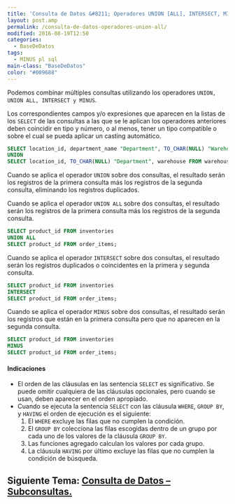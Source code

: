 ```yaml
---
title: 'Consulta de Datos &#8211; Operadores UNION [ALL], INTERSECT, MINUS.'
layout: post.amp
permalink: /consulta-de-datos-operadores-union-all/
modified: 2016-08-19T12:50
categories:
  - BaseDeDatos
tags:
  - MINUS pl sql
main-class: "BaseDeDatos"
color: "#009688"
---
```


Podemos combinar múltiples consultas utilizando los operadores `UNION, UNION ALL, INTERSECT y MINUS`.

Los correspondientes campos y/o expresiones que aparecen en la listas de los `SELECT` de las consultas a las que se le aplican los operadores anteriores deben coincidir en tipo y número, o al menos, tener un tipo compatible o sobre el cual se pueda aplicar un casting automático.  

<!--ad-->

```sql
SELECT location_id, department_name "Department", TO_CHAR(NULL) "Warehouse" FROM departments
UNION
SELECT location_id, TO_CHAR(NULL) "Department", warehouse FROM warehouses;
```

Cuando se aplica el operador `UNION` sobre dos consultas, el resultado serán los registros de la primera consulta más los registros de la segunda consulta, eliminando los registros duplicados.

Cuando se aplica el operador `UNION ALL` sobre dos consultas, el resultado serán los registros de la primera consulta más los registros de la segunda consulta.

```sql
SELECT product_id FROM inventories
UNION ALL
SELECT product_id FROM order_items;
```

Cuando se aplica el operador `INTERSECT` sobre dos consultas, el resultado serán los registros duplicados o coincidentes en la primera y segunda consulta.

```sql
SELECT product_id FROM inventories
INTERSECT
SELECT product_id FROM order_items;
```

Cuando se aplica el operador `MINUS` sobre dos consultas, el resultado serán los registros que están en la primera consulta pero que no aparecen en la segunda consulta.

```sql
SELECT product_id FROM inventories
MINUS
SELECT product_id FROM order_items;
```

#### Indicaciones

* El orden de las cláusulas en las sentencia `SELECT` es significativo. Se puede omitir cualquiera de las cláusulas opcionales, pero cuando se usan, deben aparecer en el orden apropiado.
* Cuando se ejecuta la sentencia `SELECT` con las cláusula `WHERE`, `GROUP BY`, y `HAVING` el orden de ejecución es el siguiente:
    1. El `WHERE` excluye las filas que no cumplen la condición.
    2. El `GROUP BY` colecciona las filas escogidas dentro de un grupo por cada uno de los valores de la cláusula `GROUP BY`.
    3. Las funciones agregado calculan los valores por cada grupo.
    4. La cláusula `HAVING` por último excluye las filas que no cumplen la condición de búsqueda.

## Siguiente Tema: [Consulta de Datos &#8211; Subconsultas.][1] 

 [1]: https://elbauldelprogramador.com/consulta-de-datos-subconsultas/
